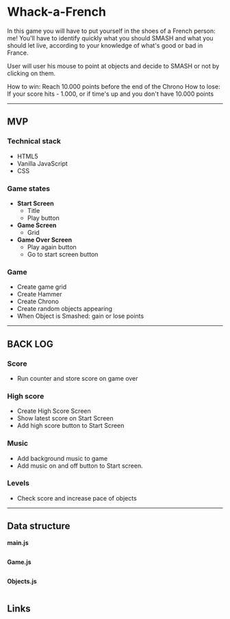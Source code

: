 # Whack-a-French

In this game you will have to put yourself in the shoes of a French person: me!
You'll have to identify quickly what you should SMASH and what you should let live, according to your knowledge of what's good or bad in France.

User will user his mouse to point at objects and decide to SMASH or not by clicking on them.

How to win: Reach 10.000 points before the end of the Chrono
How to lose: If your score hits - 1.000, or if time's up and you don't have 10.000 points


* * *

## MVP
### Technical stack

* HTML5
* Vanilla JavaScript
* CSS


### Game states
* __Start Screen__
  * Title
  * Play button
* __Game Screen__
  * Grid
* __Game Over Screen__
  * Play again button
  * Go to start screen button

### Game
* Create game grid
* Create Hammer
* Create Chrono
* Create random objects appearing
* When Object is Smashed: gain or lose points

* * *

## BACK LOG
### Score
* Run counter and store score on game over
### High score
* Create High Score Screen
* Show latest score on Start Screen
* Add high score button to Start Screen
### Music
* Add background music to game
* Add music on and off button to Start screen.
### Levels
* Check score and increase pace of objects

* * *
## Data structure
__main.js__
````

````
__Game.js__
````

````
__Objects.js__
````

````
## Links


